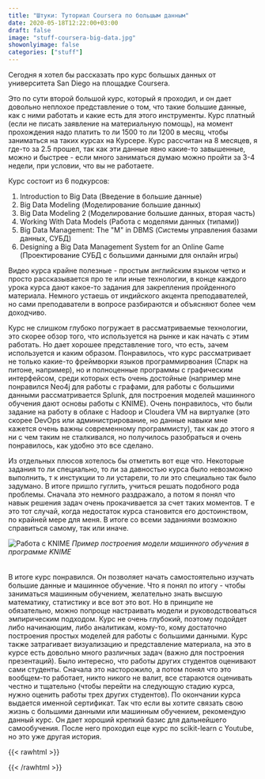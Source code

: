 ```yaml
---
title: "Штуки: Туториал Coursera по большым данным"
date: 2020-05-18T12:22:00+03:00
draft: false
image: "stuff-coursera-big-data.jpg"
showonlyimage: false
categories: ["stuff"]
---
```

Сегодня я хотел бы рассказать про курс большых данных от университета San Diego на площадке Coursera.
<!--more-->
Это по сути второй большой курс, который я проходил, и он дает довольно неплохое представление о том, что такие большие данные, как с ними работать и какие есть для этого инструменты. 
Курс платный (если не писать заявление на материальную помощь), на момент прохождения надо платить то ли 1500 то ли 1200 в месяц, чтобы заниматься на таких курсах на Курсере. Курс рассчитан на 8 месяцев, я где-то за 2.5 прошел, так как эти данные явно какие-то завышенные, можно и быстрее - если много заниматься думаю можно пройти за 3-4 недели, при условии, что вы не работаете.  

Курс состоит из 6 подкурсов:

1) Introduction to Big Data (Введение в большие данные)
2) Big Data Modeling (Моделирование большие данных)
3) Big Data Modeling 2 (Моделирование большие данных, вторая часть)
4) Working With Data Models (Работа с моделями данных (типами))
5) Big Data Management: The "M" in DBMS (Системы управления базами данных, СУБД)
6) Designing a Big Data Management System for an Online Game (Проектирование СУБД с большими данными для онлайн игры)

Видео курса крайне полезные - простым английским языком четко и просто рассказывается про те или иные технологии, в конце каждого урока курса дают какое-то задания для закрепления пройденного материала. Немного устаешь от индийского акцента преподавателей, но сами преподаватели в вопросе разбираются и объясняют более чем доходчиво.  

Курс не слишком глубоко погружает в рассматриваемые технологии, это скорее обзор того, что используется на рынке и как начать с этим работать. Но дает хорошее представление того, что есть, зачем используется и каким образом. Понравилось, что курс рассматривает не только какие-то фреймворки языков программирвоания (Спарк на питоне, например), но и полноценные программы с графическим интерфейсом, среди которых есть очень достойные (например мне понравился Neo4j для работы с графами, для работы с большими данными рассматривается Splunk, для построения моделей машинного обучения дают основы работы с KNIME). Очень понравилось, что были задание на работу в облаке с Hadoop и Cloudera VM на виртуалке (это скорее DevOps или администрирование, но данные навыки мне кажется очень важны современному программисту), так как до этого я ни с чем таким не сталкивался, но получилось разобраться и очень понравилось, как удобно это все сделано.  

Из отдельных плюсов хотелось бы отметить вот еще что. Некоторые задания то ли специально, то ли за давностью курса было невозможно выполнить, т к инстукции то ли устарели, то ли это специально так было задумано. В итоге пришло гуглить, учиться решать подобного рода проблемы. Сначала это немного раздражало, а потом я понял что навык решения задач очень прокачивается за счет таких моментов. Т е это тот случай, когда недостаток курса становится его достоинством, по крайней мере для меня. В итоге со всеми заданиями возможно справиться самому, так или иначе.  

![Работа с KNIME](/stuff-coursera-big-data-knime.jpg)
*Пример построения модели машинного обучения в программе KNIME*  
</br>  
В итоге курс понравился. Он позволяет начать самостоятельно изучать большие данные и машинное обучение. Что я понял по итогу - чтобы заниматься машинным обучением, желательно знать высшую математику, статистику и все вот это вот. Но в принципе не обязательно, можно попроще настраивать модели и руководствоваться эмпирическим подходом. Курс не очень глубокий, поэтому подойдет либо начинающим, либо аналитикам, кому-то, кому достаточно построения простых моделей для работы с большими данными. Курс также затрагивает визуализацию и представление материала, на это в курсе есть довольно много различных задач (важно для построения презентаций). Было интересно, что работы других студентов оценивают сами студенты. Сначала это насторожило, а потом понял что это вообщем-то работает, никто никого не валит, все стараются оценивать честно и тщательно (чтобы перейти на следующую стадию курса, нужно оценить работы трех других студентов). По окончании курса выдается именной сертификат. Так что если вы хотите связать свою жизнь с большими данными или машинным обучением, рекомендую данный курс. Он дает хороший крепкий базис для дальнейшего самообучения. После него проходил еще курс по scikit-learn с Youtube, но это уже другая история.

{{< rawhtml >}}
<div id="graphcomment"></div>
<script type="text/javascript">

  window.gc_params = {
    graphcomment_id: 'https-psyhut-ru',

    // if your website has a fixed header, indicate it's height in pixels
    fixed_header_height: 0,
  };
  
  (function() {
    var gc = document.createElement('script'); gc.type = 'text/javascript'; gc.async = true;
    gc.src = 'https://graphcomment.com/js/integration.js?' + Math.round(Math.random() * 1e8);
    (document.getElementsByTagName('head')[0] || document.getElementsByTagName('body')[0]).appendChild(gc);
  })();

</script>
{{< /rawhtml >}}